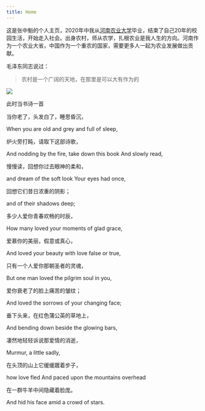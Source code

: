 ```yaml
---
title: Home
---
```


这是张中魁的个人主页，2020年中我从[河南农业大学](https://www.henau.edu.cn/)毕业，结束了自己20年的校园生活，开始走入社会。出身农村，师从农学，扎根农业是我人生的方向。河南作为一个农业大省，中国作为一个重农的国家，需要更多人一起为农业发展做出贡献。

毛泽东同志说过：

> 农村是一个广阔的天地，在那里是可以大有作为的

![](https://ss2.meipian.me/users/5129395/2a75dc1ae622492a89c7061f63a92c2b.jpg)


此时当书诗一首

当你老了，头发白了，睡思昏沉，

When you are old and grey and full of sleep, 

炉火旁打盹，请取下这部诗歌，

And nodding by the fire, take down this book And slowly read, 

慢慢读，回想你过去眼神的柔和，

and dream of the soft look Your eyes had once, 

回想它们昔日浓重的阴影；

and of their shadows deep; 

多少人爱你青春欢畅的时辰，

How many loved your moments of glad grace,

爱慕你的美丽，假意或真心，

And loved your beauty with love false or true,

只有一个人爱你那朝圣者的灵魂，

But one man loved the pilgrim soul in you, 

爱你衰老了的脸上痛苦的皱纹；

And loved the sorrows of your changing face; 

垂下头来，在红色蒲公英的草地上，

And bending down beside the glowing bars,

凄然地轻轻诉说那爱情的消逝，

Murmur, a little sadly, 

在头顶的山上它缓缓踱着步子，

how love fled And paced upon the mountains overhead

在一群牛羊中间隐藏着脸庞。

 And hid his face amid a crowd of stars.
